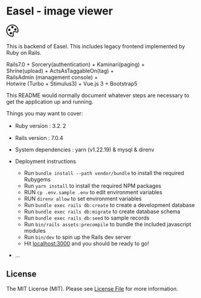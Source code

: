# Easel - image viewer

![alt text](https://github.com/asip/easel-back/blob/main/public/palette.svg)

This is backend of Easel.
This includes legacy frontend implemented by Ruby on Rails.

Rails7.0 + Sorcery(authentication) + Kaminari(paging) +  
Shrine(upload) + ActsAsTaggableOn(tag) +  
RailsAdmin (management console) +  
Hotwire (Turbo + Stimulus3) + Vue.js 3 + Bootstrap5

This README would normally document whatever steps are necessary to get the
application up and running.

Things you may want to cover:

* Ruby version : 3.2.２
* Rails version : 7.0.4
* System dependencies : yarn (v1.22.19) & mysql & direnv
* Deployment instructions
  - Run `bundle install --path vendor/bundle` to install the required Rubygems
  - Run `yarn install` to install the required NPM packages
  - RUN `cp .env.sample .env` to edit environment variables
  - RUN `direnv allow` to set environment variables
  - Run `bundle exec rails db:create` to create a development database
  - Run `bundle exec rails db:migrate` to create database schema
  - Run `bundle exec rails db:seed` to sample records
  - Run `bin/rails assets:precompile` to bundle the included javascript modules 
  - Run `bin/dev` to spin up the Rails dev server
  - Hit [localhost:3000](http://localhost:3000/) and you should be ready to go!

* ...

## License

The MIT License (MIT). Please see [License File](https://github.com/asip/easel/blob/main/LICENSE-MIT.txt) for more information.
